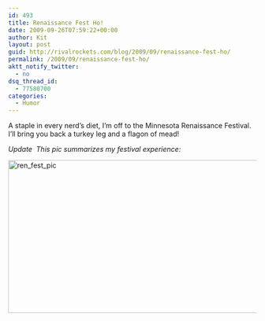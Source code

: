 ```yaml
---
id: 493
title: Renaissance Fest Ho!
date: 2009-09-26T07:59:22+00:00
author: Kit
layout: post
guid: http://rivalrockets.com/blog/2009/09/renaissance-fest-ho/
permalink: /2009/09/renaissance-fest-ho/
aktt_notify_twitter:
  - no
dsq_thread_id:
  - 77580700
categories:
  - Humor
---
```

A staple in every nerd&#8217;s diet, I&#8217;m off to the Minnesota Renaissance Festival. I&#8217;ll bring you back a turkey leg and a flagon of mead!

_Update&#160; This pic summarizes my festival experience:_

<img style="border-bottom: 0px; border-left: 0px; display: inline; border-top: 0px; border-right: 0px" title="ren_fest_pic" border="0" alt="ren_fest_pic" src="http://rivalrockets.com/blog/wp-content/uploads/2009/10/ren_fest_pic.jpg" width="644" height="311" />